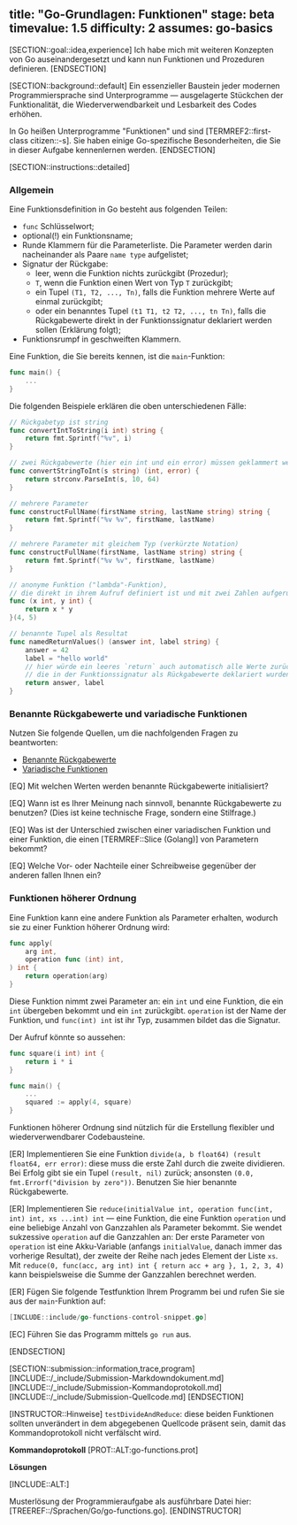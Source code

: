 title: "Go-Grundlagen: Funktionen"
stage: beta
timevalue: 1.5
difficulty: 2
assumes: go-basics
---

[SECTION::goal::idea,experience]
Ich habe mich mit weiteren Konzepten von Go auseinandergesetzt und kann nun 
Funktionen und Prozeduren definieren.
[ENDSECTION]


[SECTION::background::default]
Ein essenzieller Baustein jeder modernen Programmiersprache sind Unterprogramme —
ausgelagerte Stückchen der Funktionalität, die Wiederverwendbarkeit und Lesbarkeit
des Codes erhöhen.

In Go heißen Unterprogramme "Funktionen" und sind [TERMREF2::first-class citizen::-s].
Sie haben einige Go-spezifische Besonderheiten, die Sie in dieser Aufgabe kennenlernen werden.
[ENDSECTION]


[SECTION::instructions::detailed]

### Allgemein

Eine Funktionsdefinition in Go besteht aus folgenden Teilen:

* `func` Schlüsselwort;
* optional(!) ein Funktionsname;
* Runde Klammern für die Parameterliste.
  Die Parameter werden darin nacheinander als Paare `name type` aufgelistet;
* Signatur der Rückgabe:
    * leer, wenn die Funktion nichts zurückgibt (Prozedur);
    * `T`, wenn die Funktion einen Wert von Typ `T` zurückgibt;
    * ein Tupel `(T1, T2, ..., Tn)`, falls die Funktion mehrere Werte auf einmal zurückgibt;
    * oder ein benanntes Tupel `(t1 T1, t2 T2, ..., tn Tn)`, falls die Rückgabewerte direkt
      in der Funktionssignatur deklariert werden sollen (Erklärung folgt);
* Funktionsrumpf in geschweiften Klammern.

Eine Funktion, die Sie bereits kennen, ist die `main`-Funktion:

```go
func main() {
    ...
}
```

Die folgenden Beispiele erklären die oben unterschiedenen Fälle:

```go
// Rückgabetyp ist string
func convertIntToString(i int) string {
    return fmt.Sprintf("%v", i)
}

// zwei Rückgabewerte (hier ein int und ein error) müssen geklammert werden
func convertStringToInt(s string) (int, error) {
    return strconv.ParseInt(s, 10, 64)
}

// mehrere Parameter
func constructFullName(firstName string, lastName string) string {
    return fmt.Sprintf("%v %v", firstName, lastName)
}

// mehrere Parameter mit gleichem Typ (verkürzte Notation)
func constructFullName(firstName, lastName string) string {
    return fmt.Sprintf("%v %v", firstName, lastName)
}

// anonyme Funktion ("lambda"-Funktion), 
// die direkt in ihrem Aufruf definiert ist und mit zwei Zahlen aufgerufen wird
func (x int, y int) {
    return x * y
}(4, 5)

// benannte Tupel als Resultat
func namedReturnValues() (answer int, label string) {
    answer = 42
    label = "hello world"
    // hier würde ein leeres `return` auch automatisch alle Werte zurückgeben,
    // die in der Funktionssignatur als Rückgabewerte deklariert wurden
    return answer, label 
}
```


### Benannte Rückgabewerte und variadische Funktionen

Nutzen Sie folgende Quellen, um die nachfolgenden Fragen zu beantworten:

- [Benannte Rückgabewerte](https://go.dev/tour/basics/7)
- [Variadische Funktionen](https://gobyexample.com/variadic-functions)

[EQ] Mit welchen Werten werden benannte Rückgabewerte initialisiert?

[EQ] Wann ist es Ihrer Meinung nach sinnvoll, benannte Rückgabewerte zu benutzen?
(Dies ist keine technische Frage, sondern eine Stilfrage.)

[EQ] Was ist der Unterschied zwischen einer variadischen Funktion und einer Funktion,
die einen [TERMREF::Slice (Golang)] von Parametern bekommt?

[EQ] Welche Vor- oder Nachteile einer Schreibweise gegenüber der anderen fallen Ihnen
ein?

<!-- time estimate: 20 min -->


### Funktionen höherer Ordnung

Eine Funktion kann eine andere Funktion als Parameter erhalten,
wodurch sie zu einer Funktion höherer Ordnung wird:

```go
func apply(
    arg int,
    operation func (int) int,
) int {
    return operation(arg)
}
```

Diese Funktion nimmt zwei Parameter an:
ein `int` und eine Funktion, die ein `int` übergeben bekommt und ein `int` zurückgibt.
`operation` ist der Name der Funktion, und `func(int) int` ist ihr Typ,
zusammen bildet das die Signatur.

Der Aufruf könnte so aussehen:

```go
func square(i int) int {
    return i * i
}

func main() {
    ...
    squared := apply(4, square)
}
```

Funktionen höherer Ordnung sind nützlich für die Erstellung flexibler und wiederverwendbarer
Codebausteine.

[ER] Implementieren Sie eine Funktion `divide(a, b float64) (result float64, err error)`:
diese muss die erste Zahl durch die zweite dividieren.
Bei Erfolg gibt sie ein Tupel `(result, nil)` zurück; ansonsten
`(0.0, fmt.Errorf("division by zero"))`.
Benutzen Sie hier benannte Rückgabewerte.

[ER] Implementieren Sie `reduce(initialValue int, operation func(int, int) int, xs ...int) int` —
eine Funktion, die eine Funktion `operation` und eine beliebige Anzahl von Ganzzahlen
als Parameter bekommt.
Sie wendet sukzessive `operation` auf die Ganzzahlen an:
Der erste Parameter von `operation` ist eine Akku-Variable
(anfangs `initialValue`, danach immer das vorherige Resultat),
der zweite der Reihe nach jedes Element der Liste `xs`.
Mit `reduce(0, func(acc, arg int) int { return acc + arg }, 1, 2, 3, 4)` kann beispielsweise
die Summe der Ganzzahlen berechnet werden.

[ER] Fügen Sie folgende Testfunktion Ihrem Programm bei und rufen Sie sie aus der 
`main`-Funktion auf:

```go
[INCLUDE::include/go-functions-control-snippet.go]
```

[EC] Führen Sie das Programm mittels `go run` aus.

<!-- time estimate: 30 min -->
[ENDSECTION]

[SECTION::submission::information,trace,program]
[INCLUDE::/_include/Submission-Markdowndokument.md]
[INCLUDE::/_include/Submission-Kommandoprotokoll.md]
[INCLUDE::/_include/Submission-Quellcode.md]
[ENDSECTION]

[INSTRUCTOR::Hinweise]
`testDivideAndReduce`:
diese beiden Funktionen sollten unverändert in dem abgegebenen Quellcode präsent sein,
damit das Kommandoprotokoll nicht verfälscht wird.


**Kommandoprotokoll**
[PROT::ALT:go-functions.prot]

**Lösungen**

[INCLUDE::ALT:]

Musterlösung der Programmieraufgabe als ausführbare Datei hier:
[TREEREF::/Sprachen/Go/go-functions.go].
[ENDINSTRUCTOR]
